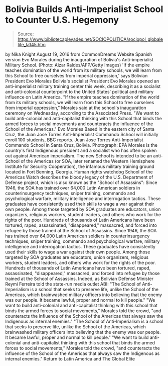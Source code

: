 # Bolivia Builds Anti-Imperialist School to Counter U.S. Hegemony

> Source: https://www.bibliotecapleyades.net/SOCIOPOLITICA/sociopol_globalelite_la145.htm

by Nika Knight
August 19, 2016 from CommonDreams Website
Spanish version
Evo Morales during the inauguration
of Bolivia's Anti-imperialist Military School.
(Photo: Aizar Raldes/AFP/Getty Images)
'If the empire teaches
domination of the world from its military schools,
we will learn from this School
to free ourselves from imperial oppression,'
says Bolivian President Evo Morales
Bolivia's socialist President Evo Morales opened an anti-imperialist military training center this week, describing it as a socialist and anti-colonial counterpoint to the United States' political and military influence on Latin America.
"If the empire teaches domination of the world from its military schools, we will learn from this School to free ourselves from imperial oppression," Morales said at the school's inauguration ceremony on Wednesday, according to the Associated Press.
"We want to build
anti-colonial and anti-capitalist thinking with this School
that binds the armed forces to social movements
and counteracts the influence of
the School of the Americas." Evo Morales
Based in the eastern city of Santa Cruz, the Juan Jose Torres Anti-Imperialist Commando School will initially enroll 100 students, BBC reports.
Juan Jose Torres Anti-Imperialist Commando School
in Santa Cruz, Bolivia.
Photograph: EPA
Morales is the country's first Indigenous president and a socialist who has often spoken out against American imperialism.
The new School is intended to be an anti-School of the Americas (or SOA, later renamed the Western Hemisphere Institute for Security Cooperation), the infamous military training ground located in Fort Benning, Georgia.
Human rights watchdog School of the Americas Watch describes the bloody legacy of the U.S. Department of Defense project, which is also known as the "School of Assassins":
Since 1946, the SOA has trained over 64,000 Latin American soldiers in counterinsurgency techniques, sniper training, commando and psychological warfare, military intelligence and interrogation tactics. These graduates have consistently used their skills to wage a war against their own people. Among those targeted by SOA graduates are educators, union organizers, religious workers, student leaders, and others who work for the rights of the poor. Hundreds of thousands of Latin Americans have been tortured, raped, assassinated, "disappeared," massacred, and forced into refugee by those trained at the School of Assassins.
Since 1946, the SOA has trained over 64,000 Latin American soldiers in counterinsurgency techniques, sniper training, commando and psychological warfare, military intelligence and interrogation tactics.
These graduates have consistently used their skills to wage a war against their own people.
Among those targeted by SOA graduates are educators, union organizers, religious workers, student leaders, and others who work for the rights of the poor.
Hundreds of thousands of Latin Americans have been tortured, raped, assassinated, "disappeared," massacred, and forced into refugee by those trained at the School of Assassins.
Indeed, as Bolivian Defense Minister Reymi Ferreira told the state-run media outlet ABI:
"The School of Anti-Imperialism is a school that seeks to preserve life, unlike the School of the Americas, which brainwashed military officers into believing that the enemy was our people. It became lawful, proper and normal to kill people." "We want to build anti-colonial and anti-capitalist thinking with this school that binds the armed forces to social movements," Morales told the crowd, "and counteracts the influence of the School of the Americas that always saw the Indigenous as internal enemies."
"The School of Anti-Imperialism is a school that seeks to preserve life, unlike the School of the Americas, which brainwashed military officers into believing that the enemy was our people.
It became lawful, proper and normal to kill people."
"We want to build anti-colonial and anti-capitalist thinking with this school that binds the armed forces to social movements," Morales told the crowd, "and counteracts the influence of the School of the Americas that always saw the Indigenous as internal enemies."
Return to Latin America and The Global Elite
